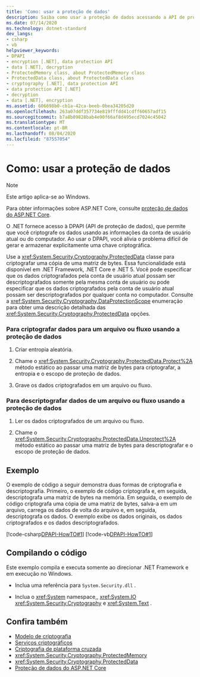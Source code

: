 ```yaml
---
title: 'Como: usar a proteção de dados'
description: Saiba como usar a proteção de dados acessando a API de proteção de dados (DPAPI) no .NET.
ms.date: 07/14/2020
ms.technology: dotnet-standard
dev_langs:
- csharp
- vb
helpviewer_keywords:
- DPAPI
- encryption [.NET], data protection API
- data [.NET], decryption
- ProtectedMemory class, about ProtectedMemory class
- ProtectedData class, about ProtectedData class
- cryptography [.NET], data protection API
- data protection API [.NET]
- decryption
- data [.NET], encryption
ms.assetid: 606698b0-cb1a-42ca-beeb-0bea34205d20
ms.openlocfilehash: 263a07ddf357734e819fffdd41cdff60657adf15
ms.sourcegitcommit: b7a8b09828bab4e90f66af8d495ecd7024c45042
ms.translationtype: MT
ms.contentlocale: pt-BR
ms.lasthandoff: 08/04/2020
ms.locfileid: "87557054"
---
```

# <a name="how-to-use-data-protection"></a>Como: usar a proteção de dados

> [!NOTE]
> Este artigo aplica-se ao Windows.
>
> Para obter informações sobre ASP.NET Core, consulte [proteção de dados do ASP.NET Core](/aspnet/core/security/data-protection/introduction).

O .NET fornece acesso à DPAPI (API de proteção de dados), que permite que você criptografe os dados usando as informações da conta de usuário atual ou do computador.  Ao usar o DPAPI, você alivia o problema difícil de gerar e armazenar explicitamente uma chave criptográfica.  
  
Use a <xref:System.Security.Cryptography.ProtectedData> classe para criptografar uma cópia de uma matriz de bytes. Essa funcionalidade está disponível em .NET Framework, .NET Core e .NET 5.  Você pode especificar que os dados criptografados pela conta de usuário atual possam ser descriptografados somente pela mesma conta de usuário ou pode especificar que os dados criptografados pela conta de usuário atual possam ser descriptografados por qualquer conta no computador.  Consulte a <xref:System.Security.Cryptography.DataProtectionScope> enumeração para obter uma descrição detalhada das <xref:System.Security.Cryptography.ProtectedData> opções.  
  
### <a name="to-encrypt-data-to-a-file-or-stream-using-data-protection"></a>Para criptografar dados para um arquivo ou fluxo usando a proteção de dados  
  
1. Criar entropia aleatória.  
  
2. Chame o <xref:System.Security.Cryptography.ProtectedData.Protect%2A> método estático ao passar uma matriz de bytes para criptografar, a entropia e o escopo de proteção de dados.  
  
3. Grave os dados criptografados em um arquivo ou fluxo.  
  
### <a name="to-decrypt-data-from-a-file-or-stream-using-data-protection"></a>Para descriptografar dados de um arquivo ou fluxo usando a proteção de dados  
  
1. Ler os dados criptografados de um arquivo ou fluxo.  
  
2. Chame o <xref:System.Security.Cryptography.ProtectedData.Unprotect%2A> método estático ao passar uma matriz de bytes para descriptografar e o escopo de proteção de dados.  
  
## <a name="example"></a>Exemplo

O exemplo de código a seguir demonstra duas formas de criptografia e descriptografia.  Primeiro, o exemplo de código criptografa e, em seguida, descriptografa uma matriz de bytes na memória.  Em seguida, o exemplo de código criptografa uma cópia de uma matriz de bytes, salva-a em um arquivo, carrega os dados de volta do arquivo e, em seguida, descriptografa os dados.  O exemplo exibe os dados originais, os dados criptografados e os dados descriptografados.

[!code-csharp[DPAPI-HowTO#1](../../../samples/snippets/csharp/VS_Snippets_CLR/DPAPI-HowTO/cs/sample.cs#1)]
[!code-vb[DPAPI-HowTO#1](../../../samples/snippets/visualbasic/VS_Snippets_CLR/DPAPI-HowTO/vb/sample.vb#1)]  
  
## <a name="compiling-the-code"></a>Compilando o código  

Este exemplo compila e executa somente ao direcionar .NET Framework e em execução no Windows.

- Inclua uma referência para `System.Security.dll` .  
  
- Inclua o <xref:System> namespace,, <xref:System.IO> <xref:System.Security.Cryptography> e <xref:System.Text> .  
  
## <a name="see-also"></a>Confira também

- [Modelo de criptografia](cryptography-model.md)
- [Serviços criptográficos](cryptographic-services.md)
- [Criptografia de plataforma cruzada](cross-platform-cryptography.md)
- <xref:System.Security.Cryptography.ProtectedMemory>
- <xref:System.Security.Cryptography.ProtectedData>
- [Proteção de dados do ASP.NET Core](/aspnet/core/security/data-protection/introduction)
